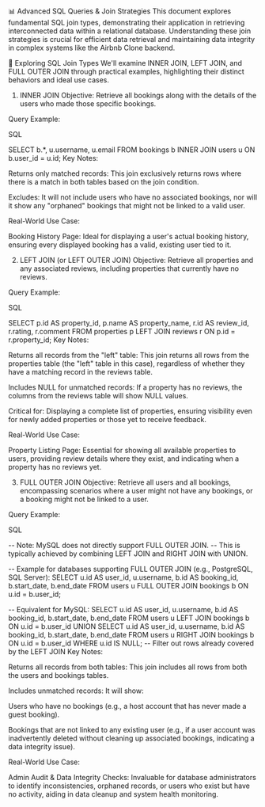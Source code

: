📊 Advanced SQL Queries & Join Strategies
This document explores fundamental SQL join types, demonstrating their application in retrieving interconnected data within a relational database. Understanding these join strategies is crucial for efficient data retrieval and maintaining data integrity in complex systems like the Airbnb Clone backend.

🔗 Exploring SQL Join Types
We'll examine INNER JOIN, LEFT JOIN, and FULL OUTER JOIN through practical examples, highlighting their distinct behaviors and ideal use cases.

1. INNER JOIN
Objective: Retrieve all bookings along with the details of the users who made those specific bookings.

Query Example:

SQL

SELECT b.*, u.username, u.email
FROM bookings b
INNER JOIN users u ON b.user_id = u.id;
Key Notes:

Returns only matched records: This join exclusively returns rows where there is a match in both tables based on the join condition.

Excludes: It will not include users who have no associated bookings, nor will it show any "orphaned" bookings that might not be linked to a valid user.

Real-World Use Case:

Booking History Page: Ideal for displaying a user's actual booking history, ensuring every displayed booking has a valid, existing user tied to it.

2. LEFT JOIN (or LEFT OUTER JOIN)
Objective: Retrieve all properties and any associated reviews, including properties that currently have no reviews.

Query Example:

SQL

SELECT p.id AS property_id, p.name AS property_name, r.id AS review_id, r.rating, r.comment
FROM properties p
LEFT JOIN reviews r ON p.id = r.property_id;
Key Notes:

Returns all records from the "left" table: This join returns all rows from the properties table (the "left" table in this case), regardless of whether they have a matching record in the reviews table.

Includes NULL for unmatched records: If a property has no reviews, the columns from the reviews table will show NULL values.

Critical for: Displaying a complete list of properties, ensuring visibility even for newly added properties or those yet to receive feedback.

Real-World Use Case:

Property Listing Page: Essential for showing all available properties to users, providing review details where they exist, and indicating when a property has no reviews yet.

3. FULL OUTER JOIN
Objective: Retrieve all users and all bookings, encompassing scenarios where a user might not have any bookings, or a booking might not be linked to a user.

Query Example:

SQL

-- Note: MySQL does not directly support FULL OUTER JOIN.
-- This is typically achieved by combining LEFT JOIN and RIGHT JOIN with UNION.

-- Example for databases supporting FULL OUTER JOIN (e.g., PostgreSQL, SQL Server):
SELECT u.id AS user_id, u.username, b.id AS booking_id, b.start_date, b.end_date
FROM users u
FULL OUTER JOIN bookings b ON u.id = b.user_id;

-- Equivalent for MySQL:
SELECT u.id AS user_id, u.username, b.id AS booking_id, b.start_date, b.end_date
FROM users u
LEFT JOIN bookings b ON u.id = b.user_id
UNION
SELECT u.id AS user_id, u.username, b.id AS booking_id, b.start_date, b.end_date
FROM users u
RIGHT JOIN bookings b ON u.id = b.user_id
WHERE u.id IS NULL; -- Filter out rows already covered by the LEFT JOIN
Key Notes:

Returns all records from both tables: This join includes all rows from both the users and bookings tables.

Includes unmatched records: It will show:

Users who have no bookings (e.g., a host account that has never made a guest booking).

Bookings that are not linked to any existing user (e.g., if a user account was inadvertently deleted without cleaning up associated bookings, indicating a data integrity issue).

Real-World Use Case:

Admin Audit & Data Integrity Checks: Invaluable for database administrators to identify inconsistencies, orphaned records, or users who exist but have no activity, aiding in data cleanup and system health monitoring.

